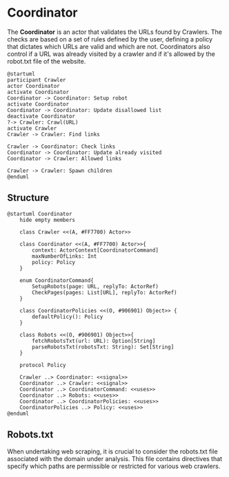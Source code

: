 # Coordinator
The **Coordinator** is an actor that validates the URLs found by Crawlers. 
The checks are based on a set of rules defined by the user, defining a policy that dictates which URLs are valid and which are not. 
Coordinators also control if a URL was already visited by a crawler and if it's allowed by the robot.txt file of the website.

```plantuml
@startuml
participant Crawler
actor Coordinator
activate Coordinator
Coordinator -> Coordinator: Setup robot
activate Coordinator
Coordinator -> Coordinator: Update disallowed list
deactivate Coordinator
?-> Crawler: Crawl(URL)
activate Crawler
Crawler -> Crawler: Find links

Crawler -> Coordinator: Check links
Coordinator -> Coordinator: Update already visited
Coordinator -> Crawler: Allowed links

Crawler -> Crawler: Spawn children
@enduml
```

## Structure

```plantuml
@startuml Coordinator
    hide empty members
    
    class Crawler <<(A, #FF7700) Actor>>
    
    class Coordinator <<(A, #FF7700) Actor>>{
        context: ActorContext[CoordinatorCommand]
        maxNumberOfLinks: Int
        policy: Policy
    }
    
    enum CoordinatorCommand{
        SetupRobots(page: URL, replyTo: ActorRef)
        CheckPages(pages: List[URL], replyTo: ActorRef)
    }
    
    class CoordinatorPolicies <<(O, #906901) Object>> {
        defaultPolicy(): Policy
    }
    
    class Robots <<(O, #906901) Object>>{
        fetchRobotsTxt(url: URL): Option[String]
        parseRobotsTxt(robotsTxt: String): Set[String]
    }
    
    protocol Policy 
    
    Crawler ..> Coordinator: <<signal>>
    Coordinator ..> Crawler: <<signal>>
    Coordinator ..> CoordinatorCommand: <<uses>>
    Coordinator ..> Robots: <<uses>>
    Coordinator ..> CoordinatorPolicies: <<uses>>
    CoordinatorPolicies ..> Policy: <<uses>>
@enduml
```


## Robots.txt
When undertaking web scraping, it is crucial to consider the robots.txt file associated with the domain under analysis. 
This file contains directives that specify which paths are permissible or restricted for various web crawlers.